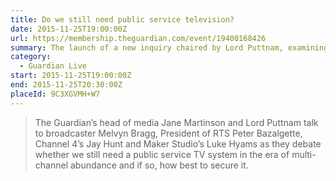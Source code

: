 ```yaml
---
title: Do we still need public service television?
date: 2015-11-25T19:00:00Z
url: https://membership.theguardian.com/event/19400168426
summary: The launch of a new inquiry chaired by Lord Puttnam, examining the future of public service TV.
category:
  - Guardian Live
start: 2015-11-25T19:00:00Z
end: 2015-11-25T20:30:00Z
placeId: 9C3XGVMH+W7
---
```

> The Guardian’s head of media Jane Martinson and Lord Puttnam talk to broadcaster Melvyn Bragg, President of RTS Peter Bazalgette, Channel 4’s Jay Hunt and Maker Studio’s Luke Hyams as they debate whether we still need a public service TV system in the era of multi-channel abundance and if so, how best to secure it.
